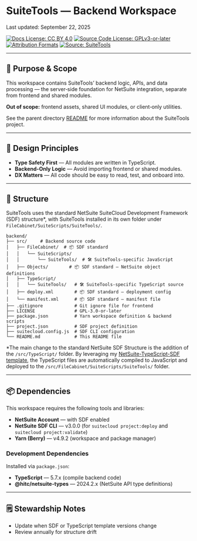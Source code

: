 # SuiteTools — Backend Workspace

Last updated: September 22, 2025

<!-- License badges: keep in sync with LICENSE, LICENSE-DOCS.md and ATTRIBUTION.md -->
[![Docs License: CC BY 4.0](https://img.shields.io/badge/Docs%20License-CC%20BY%204.0-lightgrey.svg)](../LICENSE-DOCS.md) [![Source Code License: GPLv3-or-later](https://img.shields.io/badge/Source%20Code-GPLv3--or--later-yellow.svg)](../LICENSE)
[![Attribution Formats](https://img.shields.io/badge/Attribution%20Formats-Markdown%20%26%20Plain%20Text-blue)](../ATTRIBUTION.md) [![Source: SuiteTools](https://img.shields.io/badge/Source-SuiteTools-green)](https://github.com/mattplant/SuiteTools/)

---

## 🎯 Purpose & Scope

This workspace contains SuiteTools’ backend logic, APIs, and data processing — the server‑side foundation for NetSuite integration, separate from frontend and shared modules.

**Out of scope:** frontend assets, shared UI modules, or client‑only utilities.

See the parent directory [README](../README.md) for more information about the SuiteTools project.

---

## 🧱 Design Principles

- **Type Safety First** — All modules are written in TypeScript.
- **Backend-Only Logic** — Avoid importing frontend or shared modules.
- **DX Matters** — All code should be easy to read, test, and onboard into.

---

## 📐 Structure

SuiteTools uses the standard NetSuite SuiteCloud Development Framework (SDF) structure*, with SuiteTools installed in its own folder under `FileCabinet/SuiteScripts/SuiteTools/`.

```plaintext
backend/
├── src/     # Backend source code
│   ├── FileCabinet/  # 📦 SDF standard
│   │   └── SuiteScripts/
│   │       └── SuiteTools/  # 🛠 SuiteTools-specific JavaScript
│   ├── Objects/        # 📦 SDF standard — NetSuite object definitions
│   ├── TypeScript/
│   │   └── SuiteTools/   # 🛠 SuiteTools-specific TypeScript source
│   ├── deploy.xml        # 📦 SDF standard — deployment config
│   └── manifest.xml      # 📦 SDF standard — manifest file
├── .gitignore            # Git ignore file for frontend
├── LICENSE               # GPL-3.0-or-later
├── package.json          # Yarn workspace definition & backend scripts
├── project.json          # SDF project definition
├── suitecloud.config.js  # SDF CLI configuration
└── README.md             # This README file
```

*The main change to the standard NetSuite SDF Structure is the addition of the `/src/TypeScript/` folder.  By leveraging my [NetSuite-TypeScript-SDF template](https://github.com/mattplant/NetSuite-TypeScript-SDF), the TypeScript files are automatically compiled to JavaScript and deployed to the `/src/FileCabinet/SuiteScripts/SuiteTools/` folder.

---

## 📦 Dependencies

This workspace requires the following tools and libraries:

- **NetSuite Account** — with SDF enabled
- **NetSuite SDF CLI** — v3.0.0 (for `suitecloud project:deploy` and `suitecloud project:validate`)
- **Yarn (Berry)** — v4.9.2 (workspace and package manager)

### Development Dependencies

Installed via `package.json`:

- **TypeScript** — 5.7.x (compile backend code)
- **@hitc/netsuite-types** — 2024.2.x (NetSuite API type definitions)

---

## 🗒️ Stewardship Notes

- Update when SDF or TypeScript template versions change
- Review annually for structure drift
